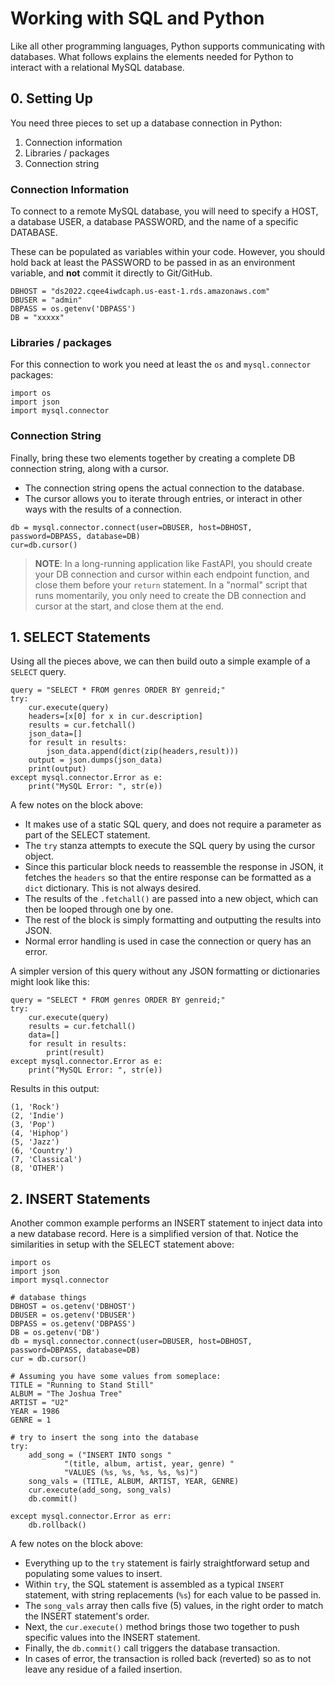 # Working with SQL and Python

Like all other programming languages, Python supports communicating with databases. What follows explains the elements needed for Python to interact with a relational MySQL database.

## 0. Setting Up

You need three pieces to set up a database connection in Python:

1. Connection information
2. Libraries / packages
3. Connection string

### Connection Information

To connect to a remote MySQL database, you will need to specify a HOST, a database USER, a database PASSWORD, and the name of a specific DATABASE.

These can be populated as variables within your code. However, you should hold back at least the PASSWORD to be passed in as an environment variable, and **not** commit it directly to Git/GitHub.

```
DBHOST = "ds2022.cqee4iwdcaph.us-east-1.rds.amazonaws.com"
DBUSER = "admin"
DBPASS = os.getenv('DBPASS')
DB = "xxxxx"
```

### Libraries / packages

For this connection to work you need at least the `os` and `mysql.connector` packages:
```
import os
import json
import mysql.connector
```

### Connection String

Finally, bring these two elements together by creating a complete DB connection string, along with a cursor.

- The connection string opens the actual connection to the database.
- The cursor allows you to iterate through entries, or interact in other ways with the results of a connection.

```
db = mysql.connector.connect(user=DBUSER, host=DBHOST, password=DBPASS, database=DB)
cur=db.cursor()
```

> **NOTE**: In a long-running application like FastAPI, you should create your DB connection and cursor within each endpoint function, and close them before your `return` statement. In a "normal" script that runs momentarily, you only need to create the DB connection and cursor at the start, and close them at the end.

## 1. SELECT Statements

Using all the pieces above, we can then build outo a simple example of a `SELECT` query.
```
query = "SELECT * FROM genres ORDER BY genreid;"
try:    
    cur.execute(query)
    headers=[x[0] for x in cur.description]
    results = cur.fetchall()
    json_data=[]
    for result in results:
        json_data.append(dict(zip(headers,result)))
    output = json.dumps(json_data)
    print(output)
except mysql.connector.Error as e:
    print("MySQL Error: ", str(e))
```

A few notes on the block above:

- It makes use of a static SQL query, and does not require a parameter as part of the SELECT statement.
- The `try` stanza attempts to execute the SQL query by using the cursor object.
- Since this particular block needs to reassemble the response in JSON, it fetches the `headers` so that the entire response can be formatted as a `dict` dictionary. This is not always desired.
- The results of the `.fetchall()` are passed into a new object, which can then be looped through one by one.
- The rest of the block is simply formatting and outputting the results into JSON.
- Normal error handling is used in case the connection or query has an error.


A simpler version of this query without any JSON formatting or dictionaries might look like this:

```
query = "SELECT * FROM genres ORDER BY genreid;"
try:    
    cur.execute(query)
    results = cur.fetchall()
    data=[]
    for result in results:
        print(result)
except mysql.connector.Error as e:
    print("MySQL Error: ", str(e))
```

Results in this output:
```
(1, 'Rock')
(2, 'Indie')
(3, 'Pop')
(4, 'Hiphop')
(5, 'Jazz')
(6, 'Country')
(7, 'Classical')
(8, 'OTHER')
```

## 2. INSERT Statements

Another common example performs an INSERT statement to inject data into a new database record. Here is a simplified version of that. Notice the similarities in setup with the SELECT statement above:

```
import os
import json
import mysql.connector

# database things
DBHOST = os.getenv('DBHOST')
DBUSER = os.getenv('DBUSER')
DBPASS = os.getenv('DBPASS')
DB = os.getenv('DB')
db = mysql.connector.connect(user=DBUSER, host=DBHOST, password=DBPASS, database=DB)
cur = db.cursor()

# Assuming you have some values from someplace:
TITLE = "Running to Stand Still"
ALBUM = "The Joshua Tree"
ARTIST = "U2"
YEAR = 1986
GENRE = 1

# try to insert the song into the database
try:
    add_song = ("INSERT INTO songs "
            "(title, album, artist, year, genre) "
            "VALUES (%s, %s, %s, %s, %s)")
    song_vals = (TITLE, ALBUM, ARTIST, YEAR, GENRE)
    cur.execute(add_song, song_vals)
    db.commit()

except mysql.connector.Error as err:
    db.rollback()
```

A few notes on the block above:

- Everything up to the `try` statement is fairly straightforward setup and populating some values to insert.
- Within `try`, the SQL statement is assembled as a typical `INSERT` statement, with string replacements (`%s`) for each value to be passed in.
- The `song_vals` array then calls five (5) values, in the right order to match the INSERT statement's order.
- Next, the `cur.execute()` method brings those two together to push specific values into the INSERT statement.
- Finally, the `db.commit()` call triggers the database transaction.
- In cases of error, the transaction is rolled back (reverted) so as to not leave any residue of a failed insertion.
